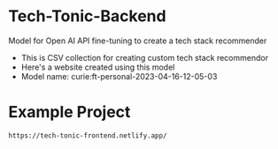 # Tech-Tonic-Backend
Model for Open AI API fine-tuning to create a tech stack recommender

- This is CSV collection for creating custom tech stack recommendor
- Here's a website created using this model
- Model name: curie:ft-personal-2023-04-16-12-05-03

# Example Project
```
https://tech-tonic-frontend.netlify.app/
```
